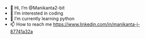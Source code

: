 - 👋 Hi, I’m @Manikanta2-bit
- 👀 I’m interested in coding
- 🌱 I’m currently learning python
- 📫 How to reach me  https://www.linkedin.com/in/manikanta-j-87741a32a




